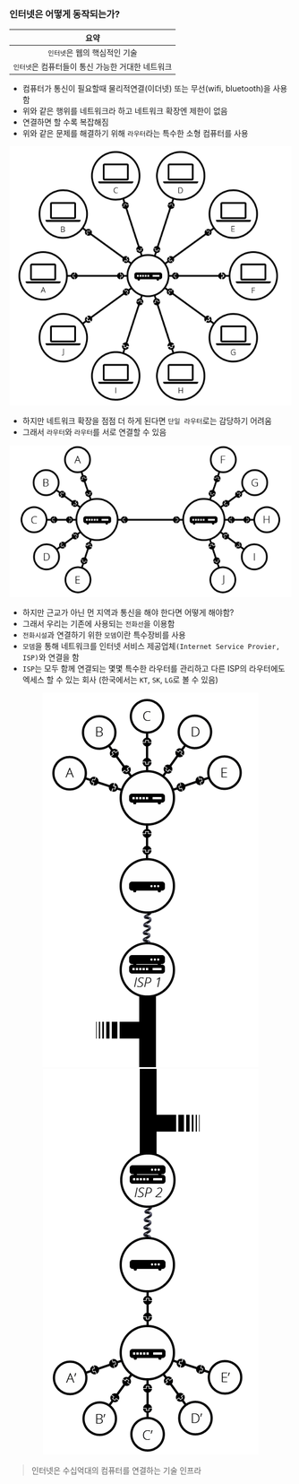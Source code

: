 ### 인터넷은 어떻게 동작되는가?  

| 요약 |
|:------:|
|`인터넷`은  웹의 핵심적인 기술|
|`인터넷`은 컴퓨터들이 통신 가능한 거대한 네트워크|
  
- 컴퓨터가 통신이 필요할때 물리적연결(이더넷) 또는 무선(wifi, bluetooth)을 사용함
- 위와 같은 행위를 네트워크라 하고 네트워크 확장엔 제한이 없음
- 연결하면 할 수록 복잡해짐
- 위와 같은 문제를 해결하기 위해 `라우터`라는 특수한 소형 컴퓨터를 사용

<div align="center">
  <img src="./images/router.png">
</div>

- 하지만 네트워크 확장을 점점 더 하게 된다면 `단일 라우터`로는 감당하기 어려움
- 그래서 `라우터`와 `라우터`를 서로 연결할 수 있음

<div align="center">
  <img src="./images/router_to_router.png">
</div>

- 하지만 근교가 아닌 먼 지역과 통신을 해야 한다면 어떻게 해야함?
- 그래서 우리는 기존에 사용되는 `전화선`을 이용함 
- `전화시설`과 연결하기 위한 `모뎀`이란 특수장비를 사용
- `모뎀`을 통해 네트워크를 인터넷 서비스 제공업체`(Internet Service Provier, ISP)`와 연결을 함
- `ISP`는 모두 함께 연결되는 몇몇 특수한 라우터를 관리하고 다른 ISP의 라우터에도 엑세스 할 수 있는 회사
(한국에서는 `KT`, `SK`, `LG`로 볼 수 있음)

<div align="center">
  <img src="./images/router_to_isp1.png">
</div>
<div align="center">
  <img src="./images/router_to_isp2.png">
</div>

> 인터넷은 수십억대의 컴퓨터를 연결하는 기술 인프라
